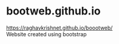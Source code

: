 # bootweb.github.io
<a href="https://raghavkrishnet.github.io/boootweb/">https://raghavkrishnet.github.io/boootweb/</a>
<br>
Website created using bootstrap
